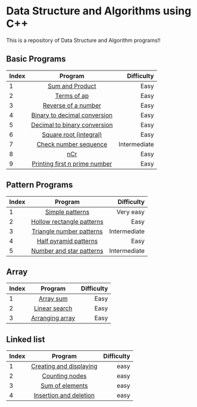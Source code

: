 [comment]: # (| | <a href =" ">   </a>| |)
<h1>Data Structure and Algorithms using C++ </h1>
This is a repository of Data Structure and Algorithm programs!!
<h2>Basic Programs</h2>

|Index| Program|Difficulty|
|:-----|:------:|---------:|
|1| <a href ="https://github.com/anchalsinghrajput/Cpp/blob/main/coding%20ninjas/01%20sum%20and%20product.cpp">Sum and Product</a>|Easy|
|2| <a href ="https://github.com/anchalsinghrajput/Cpp/blob/main/coding%20ninjas/02%20terms%20of%20ap%20.cpp">Terms of ap</a>|Easy|
|3| <a href ="https://github.com/anchalsinghrajput/Cpp/blob/main/coding%20ninjas/03%20reverse%20of%20a%20number%20.cpp">Reverse of a number</a>|Easy|
|4| <a href ="https://github.com/anchalsinghrajput/Cpp/blob/main/coding%20ninjas/04%20binary%20to%20decimal%20conversion%20.cpp">Binary to decimal conversion</a>|Easy|
|5| <a href ="https://github.com/anchalsinghrajput/Cpp/blob/main/coding%20ninjas/05%20decimal%20to%20binary%20conversion%20.cpp">Decimal to binary conversion </a>|Easy|
|6| <a href ="https://github.com/anchalsinghrajput/Cpp/blob/main/coding%20ninjas/06%20Square%20root(integral)%20.cpp">Square root (integral)</a>|Easy|
|7| <a href ="https://github.com/anchalsinghrajput/Cpp/blob/main/coding%20ninjas/07%20check%20number%20sequence%20.cpp "> Check number sequence  </a>|Intermediate |
|8| <a href ="https://github.com/anchalsinghrajput/Cpp/blob/main/coding%20ninjas/08%20nCr%20.cpp"> nCr  </a>|Easy |
|9| <a href ="https://github.com/anchalsinghrajput/Cpp/blob/main/coding%20ninjas/09%20printing%20first%20n%20prime%20number.cpp">Printing first n prime number</a>|Easy |
<h2>Pattern Programs</h2>

|Index| Program|Difficulty|
|:-----|:------:|---------:|
|1| <a href ="https://github.com/anchalsinghrajput/Cpp/blob/main/patterns/simple%20pattern.cpp">Simple patterns</a>|Very easy|
|2| <a href ="https://github.com/anchalsinghrajput/Cpp/blob/main/patterns/2%20Hollow%20rectangle%20pattern.cpp">Hollow rectangle patterns</a>|Easy|
|3| <a href ="https://github.com/anchalsinghrajput/Cpp/blob/main/patterns/01%20triangle%20number%20pattern%20.cpp">Triangle number patterns</a>|Intermediate|
|4| <a href ="https://github.com/anchalsinghrajput/Cpp/blob/main/patterns/3%20half%20pyramid%20patterns.cpp">Half pyramid patterns </a>|Easy|
|5 | <a href ="https://github.com/anchalsinghrajput/Cpp/blob/main/patterns/02%20number%20and%20star%20.cpp ">Number and star patterns </a>|Intermediate |  
<h2>Array </h2>

|Index| Program|Difficulty|
|:-----|:------:|---------:|
| 1| <a href ="https://github.com/anchalsinghrajput/Cpp/blob/main/coding%20ninjas/10%20Array%20sum%20.cpp"> Array sum  </a>|Easy |
| 2| <a href ="https://github.com/anchalsinghrajput/Cpp/blob/main/coding%20ninjas/11%20Linear%20search%20.cpp">Linear search </a>|Easy |
| 3| <a href ="https://github.com/anchalsinghrajput/Cpp/blob/main/coding%20ninjas/12%20Arranging%20array%20.cpp">Arranging array</a>|Easy |

<h2>Linked list </h2>

|Index| Program|Difficulty|
|:-----|:------:|---------:|
|1| <a href = "https://github.com/anchalsinghrajput/Cpp/blob/main/linked%20list/1%20creating%20and%20displaying.cpp">Creating and displaying </a>| easy |
|2| <a href = "https://github.com/anchalsinghrajput/Cpp/blob/main/linked%20list/2%20counting%20nodes.cpp">Counting nodes </a>|easy|
|3| <a href = "https://github.com/anchalsinghrajput/Cpp/blob/main/linked%20list/3%20sum%20of%20elements.cpp"> Sum of elements</a>|easy|
|4| <a href = "https://github.com/anchalsinghrajput/Cpp/blob/main/linked%20list/03%20inserting%20and%20deleting.cpp"> Insertion and deletion</a>|easy|


